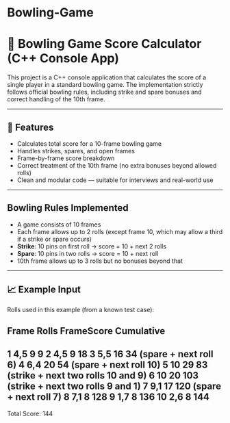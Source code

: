 # Bowling-Game
# 🎳 Bowling Game Score Calculator (C++ Console App)

This project is a C++ console application that calculates the score of a single player in a standard bowling game. The implementation strictly follows official bowling rules, including strike and spare bonuses and correct handling of the 10th frame.

---

## 📌 Features

- Calculates total score for a 10-frame bowling game
- Handles strikes, spares, and open frames
- Frame-by-frame score breakdown
- Correct treatment of the 10th frame (no extra bonuses beyond allowed rolls)
- Clean and modular code — suitable for interviews and real-world use

---

##  Bowling Rules Implemented

- A game consists of 10 frames
- Each frame allows up to 2 rolls (except frame 10, which may allow a third if a strike or spare occurs)
- **Strike**: 10 pins on first roll → score = 10 + next 2 rolls
- **Spare**: 10 pins in two rolls → score = 10 + next roll
- 10th frame allows up to 3 rolls but no bonuses beyond that

---

## 📈 Example Input

Rolls used in this example (from a known test case):

Frame  Rolls      FrameScore  Cumulative
----------------------------------------
1      4,5        9           9
2      4,5        9           18
3      5,5        16          34   (spare + next roll 6)
4      6,4        20          54   (spare + next roll 10)
5      10         29          83   (strike + next two rolls 10 and 9)
6      10         20          103  (strike + next two rolls 9 and 1)
7      9,1        17          120  (spare + next roll 7)
8      7,1        8           128
9      1,7        8           136
10     2,6        8           144
----------------------------------------
Total Score: 144
